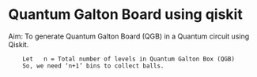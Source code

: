 # Quantum Galton Board using qiskit
Aim: To generate Quantum Galton Board (QGB) in a Quantum circuit using Qiskit.

        Let   n = Total number of levels in Quantum Galton Box (QGB)
        So, we need ‘n+1’ bins to collect balls. 
